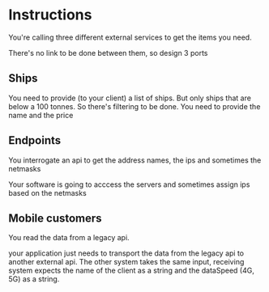 # Instructions

You're calling three different external services to get the items you need.

There's no link to be done between them, so design 3 ports

## Ships
You need to provide (to your client) a list of ships. But only ships that are below a 100 tonnes.
So there's filtering to be done. You need to provide the name and the price

## Endpoints
You interrogate an api to get the address names, the ips and sometimes the netmasks

Your software is going to acccess the servers and sometimes assign ips based on the netmasks


## Mobile customers
You read the data from a legacy api. 

your application just needs to transport the data from the legacy api to another external api. 
The other system takes the same input, receiving system expects the name  of the client as a string and the dataSpeed (4G, 5G) as a string. 


